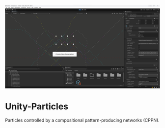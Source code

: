 ![Alt text](screenshot_particles.png?raw=true "Title")

# Unity-Particles
Particles controlled by a compositional pattern-producing networks (CPPN).
